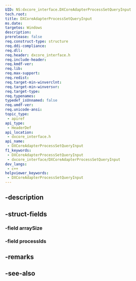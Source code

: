 ```yaml
---
UID: NS:dxcore_interface.DXCoreAdapterProcessSetQueryInput
tech.root: 
title: DXCoreAdapterProcessSetQueryInput
ms.date: 
targetos: Windows
description: 
prerelease: false
req.construct-type: structure
req.ddi-compliance: 
req.dll: 
req.header: dxcore_interface.h
req.include-header: 
req.kmdf-ver: 
req.lib: 
req.max-support: 
req.redist: 
req.target-min-winverclnt: 
req.target-min-winversvr: 
req.target-type: 
req.typenames: 
typedef_isUnnamed: false
req.umdf-ver: 
req.unicode-ansi: 
topic_type:
 - apiref
api_type:
 - HeaderDef
api_location:
 - dxcore_interface.h
api_name:
 - DXCoreAdapterProcessSetQueryInput
f1_keywords:
 - DXCoreAdapterProcessSetQueryInput
 - dxcore_interface/DXCoreAdapterProcessSetQueryInput
dev_langs:
 - c++
helpviewer_keywords:
 - DXCoreAdapterProcessSetQueryInput
---
```


## -description

## -struct-fields

### -field arraySize

### -field processIds

## -remarks

## -see-also

